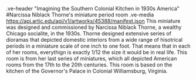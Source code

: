 .ve-header "Imagining the Southern Colonial Kitchen in 1930s America" 
#Narcissa Niblack Thorne's miniature period room
.ve-media https://api.artic.edu/api/v1/artworks/45388/manifest.json
This miniature was designed and commissioned by Narcissa Niblack Thorne, a wealthy Chicago socialite, in the 1930s. Thorne designed extensive series of dioramas that depicted domestic interiors from a wide range of hisotrical periods in a miniature scale of one inch to one foot. That means that in each of her rooms, everythign is exactly 1/12 the size it would be in real life. This room is from her last series of miniatures, which all depicted American rooms from the 17th to the 20th centuries. This room is based on the kitchen of the Governor's Palace in Colonial Williamsburg, Virginia. 
